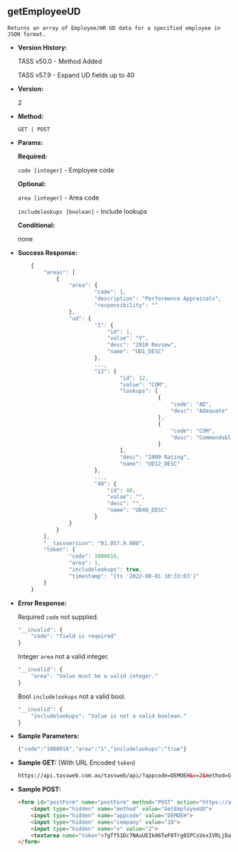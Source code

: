 **getEmployeeUD**
----
	Returns an array of Employee/HR UD data for a specified employee in JSON format.
	
* **Version History:**

	TASS v50.0 - Method Added
	
	TASS v57.9 - Expand UD fields up to 40

* **Version:**

	2

* **Method:**

	`GET | POST`
  
* **Params:**

   **Required:**
 
	`code [integer]` - Employee code

   **Optional:**

    `area [integer]` - Area code

	`includelookups [boolean]` - Include lookups

   **Conditional:**

	none

* **Success Response:**

    ```javascript
		{
			"areas": [
				{
					"area": {
							"code": 1,
							"description": "Performance Appraisals",
							"responsibility": ""
					},
					"ud": {
							"1": {
								"id": 1,
								"value": "Y",
								"desc": "2010 Review",
								"name": "UD1_DESC"
							},
							...,
							"12": {
									"id": 12,
									"value": "COM",
									"lookups": [
												{
													"code": "AD",
													"desc": "Adequate"
												},
												{
													"code": "COM",
													"desc": "Commendable"
												}
									],
									"desc": "2009 Rating",
									"name": "UD12_DESC"
							},
							...,
							"40": {
								"id": 40,
								"value": "",
								"desc": "",
								"name": "UD40_DESC"
							}
					}
				}
			],
			"__tassversion": "01.057.9.000",
			"token": {
					"code": 1000016,
					"area": 1,
					"includelookups": true,
					"timestamp": "{ts '2022-08-01 10:33:03'}"
			}
		}
    ```
 
* **Error Response:**

    Required `code` not supplied.
	```javascript
	"__invalid": {
		"code": "field is required"
	}
	```

	Integer `area` not a valid integer.
	```javascript
	"__invalid": {
		"area": "Value must be a valid integer."
	}
	```
	
	Bool `includelookups` not a valid bool.
	```javascript
	"__invalid": {
		"includelookups": "Value is not a valid boolean."
	}
	```
    
* **Sample Parameters:**

	```javascript
	{"code":"1000016","area":"1","includelookups":"true"}
	```

* **Sample GET:** (With URL Encoded `token`)

	```HTML
	https://api.tassweb.com.au/tassweb/api/?appcode=DEMOEH&v=2&method=GetEmployeeUD&token=fgTf51Dc7NAuUEIk0%2F6TeP8Trg0IPCsVexIVRLjDa0k5e3S0asAAXcye6IRUVoVQpnuR7A6esnW4TNVv7lONlA%3D%3D&company=10
	```
  
* **Sample POST:**

	```HTML
	<form id="postForm" name="postForm" method="POST" action="https://api.tassweb.com.au/tassweb/api/">
		<input type="hidden" name="method" value="GetEmployeeUD">
		<input type="hidden" name="appcode" value="DEMOEH">
		<input type="hidden" name="company" value="10">
		<input type="hidden" name="v" value="2">
		<textarea name="token">fgTf51Dc7NAuUEIk06TeP8Trg0IPCsVexIVRLjDa0k5e3S0asAAXcye6IRUVoVQpnuR7A6esnW4TNVv7lONlA==</textarea>
	</form>
	```
